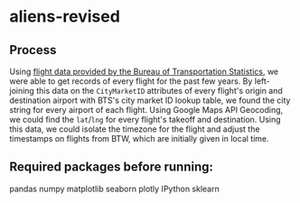 # aliens-revised

## Process
Using [flight data provided by the Bureau of Transportation Statistics](https://www.transtats.bts.gov/DL_SelectFields.asp?Table_ID=236), we were able to get records of every flight for the past few years. By left-joining this data on the `CityMarketID` attributes of every flight's origin and destination airport with BTS's city market ID lookup table, we found the city string for every airport of each flight. Using Google Maps API Geocoding, we could find the `lat`/`lng` for every flight's takeoff and destination. Using this data, we could isolate the timezone for the flight and adjust the timestamps on flights from BTW, which are initially given in local time.

## Required packages before running:
pandas
numpy
matplotlib
seaborn
plotly
IPython
sklearn